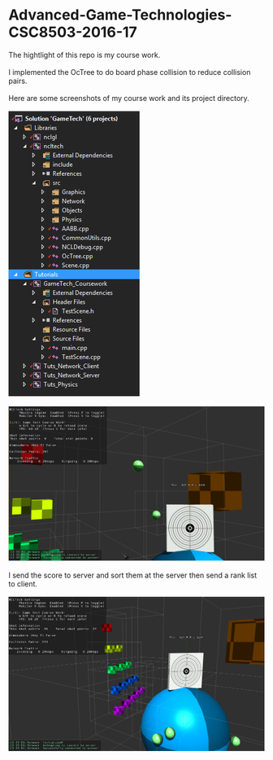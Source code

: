 # Advanced-Game-Technologies-CSC8503-2016-17
The hightlight of this repo is my course work.<br /><br />
I implemented the OcTree to do board phase collision to reduce collision pairs.<br /><br />
Here are some screenshots of my course work and its project directory.<br /><br />
![](https://github.com/mycmessia/Advanced-Game-Technologies-CSC8503-2016-17/blob/master/Screenshot_3.png)<br /><br />
![](https://github.com/mycmessia/Advanced-Game-Technologies-CSC8503-2016-17/blob/master/Screenshot_1.png)<br /><br />
I send the score to server and sort them at the server then send a rank list to client.<br /><br />
![](https://github.com/mycmessia/Advanced-Game-Technologies-CSC8503-2016-17/blob/master/Screenshot_2.png)<br /><br />
